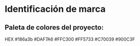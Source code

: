 # Identificación de marca

## Paleta de colores del proyecto:

HEX
#186a3b
#DAF7A6
#FFC300
#FF5733
#C70039
#900C3F

